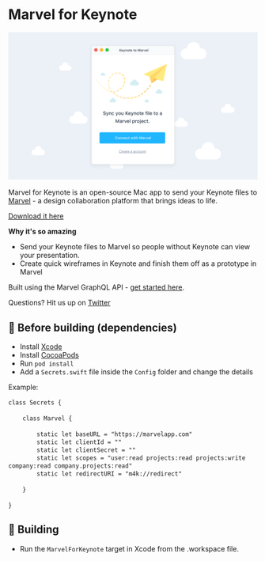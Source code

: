# Marvel for Keynote

<img src="/docs/images/github-header.png?raw=true" width="888">

Marvel for Keynote is an open-source Mac app to send your Keynote files to [Marvel](https://marvelapp.com) - a design collaboration platform that brings ideas to life.

[Download it here](https://itunes.apple.com/us/app/marvel-for-keynote/id1374331587?mt=12)

**Why it's so amazing**

* Send your Keynote files to Marvel so people without Keynote can view your presentation.
* Create quick wireframes in Keynote and finish them off as a prototype in Marvel

Built using the Marvel GraphQL API - [get started here](https://marvelapp.com/developers/).

Questions? Hit us up on [Twitter](http://twitter.com/marvelapp)

## 🎒 Before building (dependencies)

* Install [Xcode](https://developer.apple.com/xcode/)
* Install [CocoaPods](https://cocoapods.org)
* Run `pod install`
* Add a `Secrets.swift` file inside the `Config` folder and change the details

Example:

```
class Secrets {

    class Marvel {

        static let baseURL = "https://marvelapp.com"
        static let clientId = ""
        static let clientSecret = ""
        static let scopes = "user:read projects:read projects:write company:read company.projects:read"
        static let redirectURI = "m4k://redirect"

    }

}
```

## 🚧 Building

* Run the `MarvelForKeynote` target in Xcode from the .workspace file.
